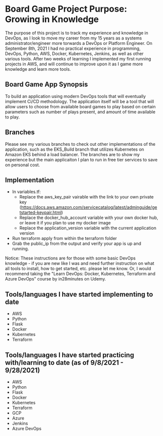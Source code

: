 # Board Game Project Purpose: Growing in Knowledge

The purpose of this project is to track my experience and knowledge in DevOps, as I look to move my career from my 15 years as a systems administrator/engineer more torwards a DevOps or Platform Engineer.  On September 8th, 2021 I had no practical experience in programming, DevOps, Python, AWS, Docker, Kubernetes, Jenkins, as well as other various tools.  After two weeks of learning I implemented my first running projects in AWS, and will continue to improve upon it as I game more knowledge and learn more tools.

## Board Game App Synopsis

To build an application using modern DevOps tools that will eventually implement Ci/CD methodology.  The application itself will be a tool that will allow users to choose from available board games to play based on certain parameters such as number of plays present, and amount of time available to play.

## Branches

Please see my various branches to check out other implementations of the application, such as the EKS_Build branch that utilizes Kubernetes on Amazon EKS behind a load balancer.  The branches are to show my experience but the main applicaiton I plan to run in free tier services to save on personal cost.

## Implementation
- In variables.tf:
  - Replace the aws_key_pair vairable with the link to your own private key (https://docs.aws.amazon.com/servicecatalog/latest/adminguide/getstarted-keypair.html) 
  - Replace the docker_hub_account variable with your own docker hub, or leave it if you plan to use my docker image
  - Replace the application_version variable with the current application version
- Run terraform apply from within the terraform folder
- Grab the public_ip from the output and verify your app is up and running.

Notice:  These instructions are for those with some basic DevOps knowledge - if you are new like I was and need further instruction on what all tools to install, how to get started, etc. please let me know.  Or, I would recommend taking the "Learn DevOps: Docker, Kubernetes, Terraform and Azure DevOps" course by in28minutes on Udemy.
  
## Tools/languages I have started implementing to date

- AWS
- Python
- Flask
- Docker
- Kubernetes
- Terraform

## Tools/languages I have started practicing with/learning to date (as of 9/8/2021 - 9/28/2021)

- AWS
- Python
- Flask
- Docker
- Kubernetes
- Terraform
- GCP
- Azure
- Jenkins
- Azure DevOps

